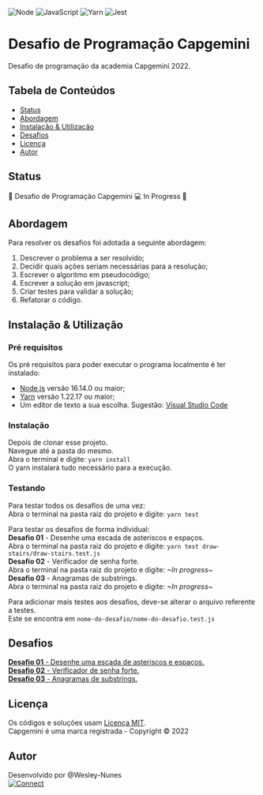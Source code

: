 ![Node](https://img.shields.io/badge/Node-green?style=for-the-badge&logo=node.js&logoColor=black "Node")
![JavaScript](https://img.shields.io/badge/JavaScript-F7DF1E?style=for-the-badge&logo=javascript&logoColor=black "Javascript")
![Yarn](https://img.shields.io/badge/Yarn-white?style=for-the-badge&logo=yarn&logoColor=2188b6 "Yarn")
![Jest](https://img.shields.io/badge/Jest-18DF16?style=for-the-badge&logo=jest&logoColor=black "Jest")

# Desafio de Programação Capgemini

Desafio de programação da academia Capgemini 2022.

## Tabela de Conteúdos

- [Status](#status)
- [Abordagem](#abordagem)
- [Instalação & Utilização](#instalacao-e-utilizacao)
- [Desafios](#desafios)
- [Licença](#licenca)
- [Autor](#autor)

## <a name="status"></a>Status

🚧 Desafio de Programação Capgemini 💻 In Progress 🚧

## <a name="abordagem"></a>Abordagem

Para resolver os desafios foi adotada a seguinte abordagem:

1. Descrever o problema a ser resolvido;
2. Decidir quais ações seriam necessárias para a resolução;
3. Escrever o algoritmo em pseudocódigo;
4. Escrever a solução em javascript;
5. Criar testes para validar a solução;
6. Refatorar o código.

## <a name="instalacao-e-utilizacao"></a>Instalação & Utilização

### Pré requisitos

Os pré requisitos para poder executar o programa localmente é ter instalado:

- [Node.js](https://nodejs.org/en/) versão 16.14.0 ou maior;
- [Yarn](https://classic.yarnpkg.com/lang/en/docs/install/) versão 1.22.17 ou maior;
- Um editor de texto a sua escolha. Sugestão: [Visual Studio Code](https://code.visualstudio.com/)

### Instalação

Depois de clonar esse projeto.  
Navegue até a pasta do mesmo.  
Abra o terminal e digite: `yarn install`  
O yarn instalará tudo necessário para a execução.

### Testando

Para testar todos os desafios de uma vez:  
Abra o terminal na pasta raiz do projeto e digite: `yarn test`

Para testar os desafios de forma individual:  
**Desafio 01** - Desenhe uma escada de asteriscos e espaços.  
Abra o terminal na pasta raiz do projeto e digite: `yarn test draw-stairs/draw-stairs.test.js`  
**Desafio 02** - Verificador de senha forte.  
Abra o terminal na pasta raiz do projeto e digite: _~In progress~_  
**Desafio 03** - Anagramas de substrings.  
Abra o terminal na pasta raiz do projeto e digite: _~In progress~_

Para adicionar mais testes aos desafios, deve-se alterar o arquivo referente a testes.  
Este se encontra em `nome-do-desafio/nome-do-desafio.test.js`

## <a name="desafios"></a>Desafios

[**Desafio 01** - Desenhe uma escada de asteriscos e espaços.](./draw-stairs/)  
[**Desafio 02** - Verificador de senha forte.]()  
[**Desafio 03** - Anagramas de substrings.]()

## <a name="licenca"></a>Licença

Os códigos e soluções usam [Licença MIT](./LICENSE).  
Capgemini é uma marca registrada - Copyright © 2022

## <a name="autor"></a>Autor

Desenvolvido por @Wesley-Nunes  
[![Connect](https://img.shields.io/badge/-Connect-blue?style=flat-square&logo=Linkedin&logoColor=white&link=https://www.linkedin.com/in/dev-wesley-nunes/)](https://www.linkedin.com/in/dev-wesley-nunes/)
